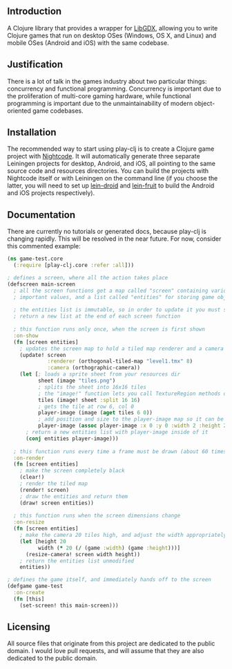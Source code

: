 ## Introduction

A Clojure library that provides a wrapper for [LibGDX](http://libgdx.badlogicgames.com/), allowing you to write Clojure games that run on desktop OSes (Windows, OS X, and Linux) and mobile OSes (Android and iOS) with the same codebase.

## Justification

There is a lot of talk in the games industry about two particular things: concurrency and functional programming. Concurrency is important due to the proliferation of multi-core gaming hardware, while functional programming is important due to the unmaintainability of modern object-oriented game codebases.

## Installation

The recommended way to start using play-clj is to create a Clojure game project with [Nightcode](https://nightcode.info/). It will automatically generate three separate Leiningen projects for desktop, Android, and iOS, all pointing to the same source code and resources directories. You can build the projects with Nightcode itself or with Leiningen on the command line (if you choose the latter, you will need to set up [lein-droid](https://github.com/clojure-android/lein-droid) and [lein-fruit](https://github.com/oakes/lein-fruit) to build the Android and iOS projects respectively).

## Documentation

There are currently no tutorials or generated docs, because play-clj is changing rapidly. This will be resolved in the near future. For now, consider this commented example:

```clojure
(ns game-test.core
  (:require [play-clj.core :refer :all]))

; defines a screen, where all the action takes place
(defscreen main-screen
  ; all the screen functions get a map called "screen" containing various
  ; important values, and a list called "entities" for storing game objects
  
  ; the entities list is immutable, so in order to update it you must simply
  ; return a new list at the end of each screen function
  
  ; this function runs only once, when the screen is first shown
  :on-show
  (fn [screen entities]
    ; updates the screen map to hold a tiled map renderer and a camera
    (update! screen
             :renderer (orthogonal-tiled-map "level1.tmx" 8)
             :camera (orthographic-camera))
    (let [; loads a sprite sheet from your resources dir
          sheet (image "tiles.png")
          ; splits the sheet into 16x16 tiles
          ; the "image!" function lets you call TextureRegion methods directly
          tiles (image! sheet :split 16 16)
          ; gets the tile at row 6, col 0
          player-image (image (aget tiles 6 0))
          ; add position and size to the player-image map so it can be drawn
          player-image (assoc player-image :x 0 :y 0 :width 2 :height 2)]
      ; return a new entities list with player-image inside of it
      (conj entities player-image)))
  
  ; this function runs every time a frame must be drawn (about 60 times per sec)
  :on-render
  (fn [screen entities]
    ; make the screen completely black
    (clear!)
    ; render the tiled map
    (render! screen)
    ; draw the entities and return them
    (draw! screen entities))
  
  ; this function runs when the screen dimensions change
  :on-resize
  (fn [screen entities]
    ; make the camera 20 tiles high, and adjust the width appropriately
    (let [height 20
          width (* 20 (/ (game :width) (game :height)))]
      (resize-camera! screen width height))
    ; return the entities list unmodified
    entities))

; defines the game itself, and immediately hands off to the screen
(defgame game-test
  :on-create
  (fn [this]
    (set-screen! this main-screen)))
```

## Licensing

All source files that originate from this project are dedicated to the public domain. I would love pull requests, and will assume that they are also dedicated to the public domain.
